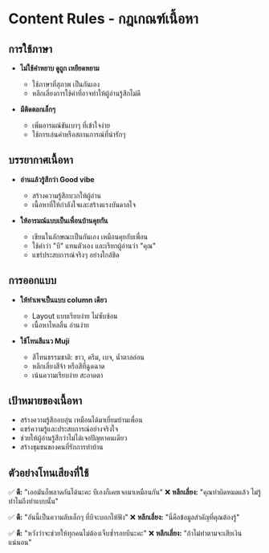 # Content Rules - กฎเกณฑ์เนื้อหา

## การใช้ภาษา

- **ไม่ใช้คำหยาบ ดูถูก เหยียดหยาม**
  - ใช้ภาษาที่สุภาพ เป็นกันเอง
  - หลีกเลี่ยงการใช้คำที่อาจทำให้ผู้อ่านรู้สึกไม่ดี

- **มีติดตลกเล็กๆ**
  - เพิ่มอารมณ์ขันเบาๆ ที่เข้าใจง่าย
  - ใช้การเล่นคำหรือสถานการณ์ที่น่ารักๆ

## บรรยากาศเนื้อหา

- **อ่านแล้วรู้สึกว่า Good vibe**
  - สร้างความรู้สึกบวกให้ผู้อ่าน
  - เนื้อหาที่ให้กำลังใจและสร้างแรงบันดาลใจ

- **ให้อารมณ์แบบเป็นเพื่อนบ้านคุยกัน**
  - เขียนในลักษณะเป็นกันเอง เหมือนคุยกับเพื่อน
  - ใช้คำว่า "บี" แทนตัวเอง และเรียกผู้อ่านว่า "คุณ"
  - แชร์ประสบการณ์จริงๆ อย่างใกล้ชิด

## การออกแบบ

- **ให้ทำเพจเป็นแบบ column เดียว**
  - Layout แบบเรียบง่าย ไม่ซับซ้อน
  - เนื้อหาไหลลื่น อ่านง่าย

- **ใช้โทนสีแนว Muji**
  - สีโทนธรรมชาติ: ขาว, ครีม, เบจ, น้ำตาลอ่อน
  - หลีกเลี่ยงสีจ้า หรือสีที่ฉูดฉาด
  - เน้นความเรียบง่าย สะอาดตา

## เป้าหมายของเนื้อหา

- สร้างความรู้สึกอบอุ่น เหมือนได้มาเยี่ยมบ้านเพื่อน
- แชร์ความรู้และประสบการณ์อย่างจริงใจ
- ช่วยให้ผู้อ่านรู้สึกว่าไม่ได้เจอปัญหาคนเดียว
- สร้างชุมชนของคนที่รักการทำบ้าน

## ตัวอย่างโทนเสียงที่ใช้

✅ **ดี:** "เออมันก็พลาดกันได้นะคะ บีเองก็เคยเจอมาเหมือนกัน"
❌ **หลีกเลี่ยง:** "คุณทำผิดหมดแล้ว ไม่รู้ทำไมถึงทำแบบนั้น"

✅ **ดี:** "อันนี้เป็นความลับเล็กๆ ที่บีจะบอกให้ฟัง"
❌ **หลีกเลี่ยง:** "นี่คือข้อมูลสำคัญที่คุณต้องรู้"

✅ **ดี:** "หวังว่าจะช่วยให้ทุกคนไม่ต้องเจ็บซ้ำรอยบีนะคะ"
❌ **หลีกเลี่ยง:** "ถ้าไม่ทำตามจะเสียเงินแน่นอน"